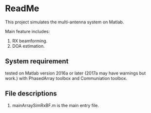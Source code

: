 # ReadMe #

This project simulates the multi-antenna system on Matlab.

Main feature includes:
1. RX beamforming.
2. DOA estimation.

## System requirement ##
tested on Matlab version 2016a or later (2017a may have warnings but work.) with PhasedArray toolbox and Communiation toolbox.

## File descriptions ##

1. mainArraySimRxBF.m is the main entry file.
